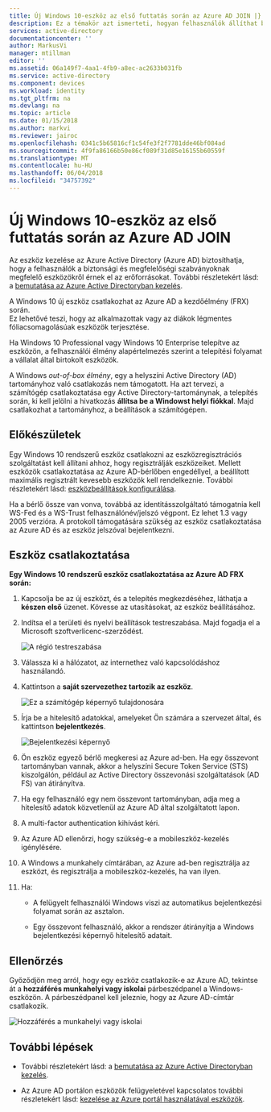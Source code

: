 ```yaml
---
title: Új Windows 10-eszköz az első futtatás során az Azure AD JOIN |} Microsoft Docs
description: Ez a témakör azt ismerteti, hogyan felhasználók állíthat be az Azure AD Join a first run Experience összetevő során.
services: active-directory
documentationcenter: ''
author: MarkusVi
manager: mtillman
editor: ''
ms.assetid: 06a149f7-4aa1-4fb9-a8ec-ac2633b031fb
ms.service: active-directory
ms.component: devices
ms.workload: identity
ms.tgt_pltfrm: na
ms.devlang: na
ms.topic: article
ms.date: 01/15/2018
ms.author: markvi
ms.reviewer: jairoc
ms.openlocfilehash: 0341c5b65816cf1c54fe3f2f7781dde46bf084ad
ms.sourcegitcommit: 4f9fa86166b50e86cf089f31d85e16155b60559f
ms.translationtype: MT
ms.contentlocale: hu-HU
ms.lasthandoff: 06/04/2018
ms.locfileid: "34757392"
---
```

# <a name="join-a-new-windows-10-device-with-azure-ad-during-a-first-run"></a>Új Windows 10-eszköz az első futtatás során az Azure AD JOIN

Az eszköz kezelése az Azure Active Directory (Azure AD) biztosíthatja, hogy a felhasználók a biztonsági és megfelelőségi szabványoknak megfelelő eszközökről érnek el az erőforrásokat. További részletekért lásd: a [bemutatása az Azure Active Directoryban kezelés](device-management-introduction.md).

A Windows 10 új eszköz csatlakozhat az Azure AD a kezdőélmény (FRX) során.  
Ez lehetővé teszi, hogy az alkalmazottak vagy az diákok légmentes fóliacsomagolásúak eszközök terjesztése.

Ha Windows 10 Professional vagy Windows 10 Enterprise telepítve az eszközön, a felhasználói élmény alapértelmezés szerint a telepítési folyamat a vállalat által birtokolt eszközök.

A Windows *out-of-box élmény*, egy a helyszíni Active Directory (AD) tartományhoz való csatlakozás nem támogatott. Ha azt tervezi, a számítógép csatlakoztatása egy Active Directory-tartománynak, a telepítés során, ki kell jelölni a hivatkozás **állítsa be a Windowst helyi fiókkal**. Majd csatlakozhat a tartományhoz, a beállítások a számítógépen.
 


## <a name="before-you-begin"></a>Előkészületek

Egy Windows 10 rendszerű eszköz csatlakozni az eszközregisztrációs szolgáltatást kell állítani ahhoz, hogy regisztrálják eszközeiket. Mellett eszközök csatlakoztatása az Azure AD-bérlőben engedéllyel, a beállított maximális regisztrált kevesebb eszközök kell rendelkeznie. További részletekért lásd: [eszközbeállítások konfigurálása](device-management-azure-portal.md#configure-device-settings).

Ha a bérlő össze van vonva, továbbá az identitásszolgáltató támogatnia kell WS-Fed és a WS-Trust felhasználónév/jelszó végpont. Ez lehet 1.3 vagy 2005 verzióra. A protokoll támogatására szükség az eszköz csatlakoztatása az Azure AD és az eszköz jelszóval bejelentkezni.

## <a name="joining-a-device"></a>Eszköz csatlakoztatása

**Egy Windows 10 rendszerű eszköz csatlakoztatása az Azure AD FRX során:**


1. Kapcsolja be az új eszközt, és a telepítés megkezdéséhez, láthatja a **készen első** üzenet. Kövesse az utasításokat, az eszköz beállításához.

2. Indítsa el a területi és nyelvi beállítások testreszabása. Majd fogadja el a Microsoft szoftverlicenc-szerződést.
 
    ![A régió testreszabása](./media/device-management-azuread-joined-devices-frx/01.png)

3. Válassza ki a hálózatot, az internethez való kapcsolódáshoz használandó.

4. Kattintson a **saját szervezethez tartozik az eszköz**. 

    ![Ez a számítógép képernyő tulajdonosára](./media/device-management-azuread-joined-devices-frx/02.png)

5. Írja be a hitelesítő adatokkal, amelyeket Ön számára a szervezet által, és kattintson **bejelentkezés**.

    ![Bejelentkezési képernyő](./media/device-management-azuread-joined-devices-frx/03.png)

6. Ön eszköz egyező bérlő megkeresi az Azure ad-ben. Ha egy összevont tartományban vannak, akkor a helyszíni Secure Token Service (STS) kiszolgálón, például az Active Directory összevonási szolgáltatások (AD FS) van átirányítva.

7. Ha egy felhasználó egy nem összevont tartományban, adja meg a hitelesítő adatok közvetlenül az Azure AD által szolgáltatott lapon. 

8. A multi-factor authentication kihívást kéri. 
 
9. Az Azure AD ellenőrzi, hogy szükség-e a mobileszköz-kezelés igénylésére.

10. A Windows a munkahely címtárában, az Azure ad-ben regisztrálja az eszközt, és regisztrálja a mobileszköz-kezelés, ha van ilyen.

11. Ha:
    - A felügyelt felhasználói Windows viszi az automatikus bejelentkezési folyamat során az asztalon.

    - Egy összevont felhasználó, akkor a rendszer átirányítja a Windows bejelentkezési képernyő hitelesítő adatait.

## <a name="verification"></a>Ellenőrzés

Győződjön meg arról, hogy egy eszköz csatlakozik-e az Azure AD, tekintse át a **hozzáférés munkahelyi vagy iskolai** párbeszédpanel a Windows-eszközön. A párbeszédpanel kell jeleznie, hogy az Azure AD-címtár csatlakozik.

![Hozzáférés a munkahelyi vagy iskolai](./media/device-management-azuread-joined-devices-frx/13.png)


## <a name="next-steps"></a>További lépések

- További részletekért lásd: a [bemutatása az Azure Active Directoryban kezelés](device-management-introduction.md).

- Az Azure AD portálon eszközök felügyeletével kapcsolatos további részletekért lásd: [kezelése az Azure portál használatával eszközök](device-management-azure-portal.md).
